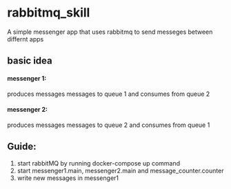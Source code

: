 # rabbitmq_skill

<p>A simple messenger app that uses rabbitmq to send messeges between differnt apps</p>

## basic idea
#### messenger 1:
  <p>produces messages messages to queue 1 and consumes from queue 2</p>
  
#### messenger 2:
  <p>produces messages messages to queue 2 and consumes from queue 1</p>


## Guide:
<ol>
<li> start rabbitMQ by running docker-compose up command</li>
<li> start messenger1.main, messenger2.main and message_counter.counter</li>
<li>write new messages in messenger1</li>
</ol>
